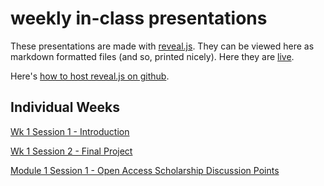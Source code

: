 weekly in-class presentations
=============

These presentations are made with [reveal.js](http://lab.hakim.se/reveal-js/#/). They can be viewed here as markdown formatted files (and so, printed nicely). Here they are [live](http://hist3907b-winter2015.github.io/presentations/#/).

Here's [how to host reveal.js on github](https://cynng.wordpress.com/2014/10/08/using-reveal-js-on-github-pages-for-your-presentations/).

## Individual Weeks

[Wk 1 Session 1 - Introduction](http://hist3907b-winter2015.github.io/presentations/wk1.html)

[Wk 1 Session 2 - Final Project](http://hist3907b-winter2015.github.io/presentations/finalproject.html#/)

[Module 1 Session 1 - Open Access Scholarship Discussion Points](http://hist3907b-winter2015.github.io/presentations/wk2-1.html)

